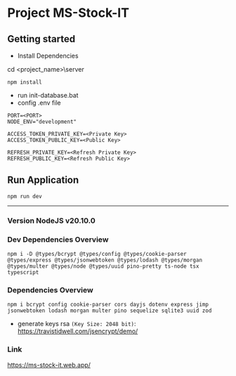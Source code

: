 # Project MS-Stock-IT

## Getting started

- Install Dependencies

cd <project_name>\server

```
npm install
```

- run init-database.bat
- config .env file

```
PORT=<PORT>
NODE_ENV="development"

ACCESS_TOKEN_PRIVATE_KEY=<Private Key>
ACCESS_TOKEN_PUBLIC_KEY=<Public Key>

REFRESH_PRIVATE_KEY=<Refresh Private Key>
REFRESH_PUBLIC_KEY=<Refresh Public Key>
```

## Run Application

```
npm run dev
```

---

### Version NodeJS v20.10.0

### Dev Dependencies Overview

```
npm i -D @types/bcrypt @types/config @types/cookie-parser @types/express @types/jsonwebtoken @types/lodash @types/morgan @types/multer @types/node @types/uuid pino-pretty ts-node tsx typescript
```

### Dependencies Overview

```
npm i bcrypt config cookie-parser cors dayjs dotenv express jimp jsonwebtoken lodash morgan multer pino sequelize sqlite3 uuid zod
```

- generate keys rsa `(Key Size: 2048 bit)`: https://travistidwell.com/jsencrypt/demo/

### Link

https://ms-stock-it.web.app/
